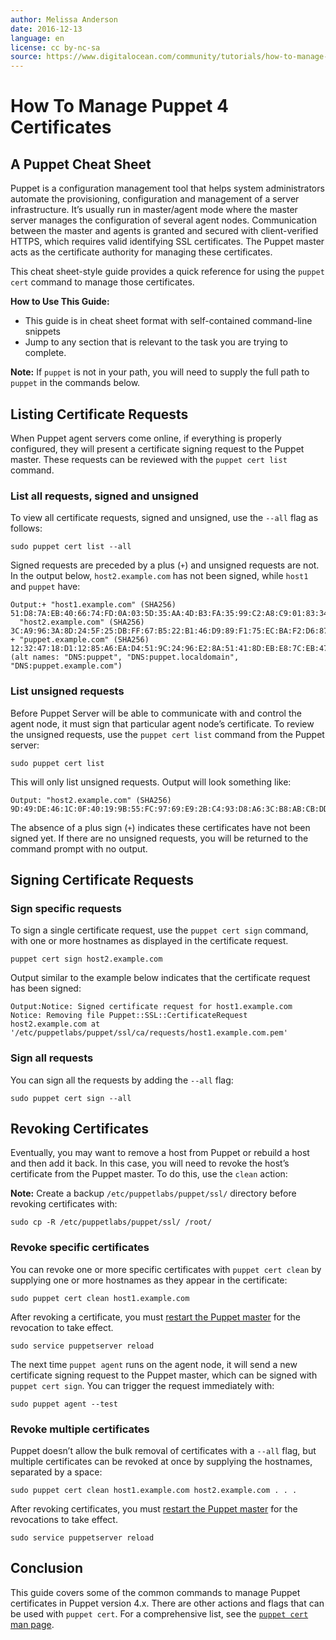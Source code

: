```yaml
---
author: Melissa Anderson
date: 2016-12-13
language: en
license: cc by-nc-sa
source: https://www.digitalocean.com/community/tutorials/how-to-manage-puppet-4-certificates
---
```


# How To Manage Puppet 4 Certificates

## A Puppet Cheat Sheet

Puppet is a configuration management tool that helps system administrators automate the provisioning, configuration and management of a server infrastructure. It’s usually run in master/agent mode where the master server manages the configuration of several agent nodes. Communication between the master and agents is granted and secured with client-verified HTTPS, which requires valid identifying SSL certificates. The Puppet master acts as the certificate authority for managing these certificates.

This cheat sheet-style guide provides a quick reference for using the `puppet cert` command to manage those certificates.

**How to Use This Guide:**

- This guide is in cheat sheet format with self-contained command-line snippets
- Jump to any section that is relevant to the task you are trying to complete.

**Note:** If `puppet` is not in your path, you will need to supply the full path to `puppet` in the commands below.

## Listing Certificate Requests

When Puppet agent servers come online, if everything is properly configured, they will present a certificate signing request to the Puppet master. These requests can be reviewed with the `puppet cert list` command.

### List all requests, signed and unsigned

To view all certificate requests, signed and unsigned, use the `--all` flag as follows:

    sudo puppet cert list --all

Signed requests are preceded by a plus (`+`) and unsigned requests are not. In the output below, `host2.example.com` has not been signed, while `host1` and `puppet` have:

    Output:+ "host1.example.com" (SHA256) 51:D8:7A:EB:40:66:74:FD:0A:03:5D:35:AA:4D:B3:FA:35:99:C2:A8:C9:01:83:34:F6:16:60:BB:46:1F:33:3F
      "host2.example.com" (SHA256) 3C:A9:96:3A:8D:24:5F:25:DB:FF:67:B5:22:B1:46:D9:89:F1:75:EC:BA:F2:D6:87:70:0C:59:97:11:11:01:E3
    + "puppet.example.com" (SHA256) 12:32:47:18:D1:12:85:A6:EA:D4:51:9C:24:96:E2:8A:51:41:8D:EB:E8:7C:EB:47:94:B0:8B:16:16:51:6A:D1 (alt names: "DNS:puppet", "DNS:puppet.localdomain", "DNS:puppet.example.com")

### List unsigned requests

Before Puppet Server will be able to communicate with and control the agent node, it must sign that particular agent node’s certificate. To review the unsigned requests, use the `puppet cert list` command from the Puppet server:

    sudo puppet cert list

This will only list unsigned requests. Output will look something like:

    Output: "host2.example.com" (SHA256) 9D:49:DE:46:1C:0F:40:19:9B:55:FC:97:69:E9:2B:C4:93:D8:A6:3C:B8:AB:CB:DD:E6:F5:A0:9C:37:C8:66:A0

The absence of a plus sign (`+`) indicates these certificates have not been signed yet. If there are no unsigned requests, you will be returned to the command prompt with no output.

## Signing Certificate Requests

### Sign specific requests

To sign a single certificate request, use the `puppet cert sign` command, with one or more hostnames as displayed in the certificate request.

    puppet cert sign host2.example.com

Output similar to the example below indicates that the certificate request has been signed:

    Output:Notice: Signed certificate request for host1.example.com
    Notice: Removing file Puppet::SSL::CertificateRequest host2.example.com at '/etc/puppetlabs/puppet/ssl/ca/requests/host1.example.com.pem'

### Sign all requests

You can sign all the requests by adding the `--all` flag:

    sudo puppet cert sign --all

## Revoking Certificates

Eventually, you may want to remove a host from Puppet or rebuild a host and then add it back. In this case, you will need to revoke the host’s certificate from the Puppet master. To do this, use the `clean` action:

**Note:** Create a backup `/etc/puppetlabs/puppet/ssl/` directory before revoking certificates with:

    sudo cp -R /etc/puppetlabs/puppet/ssl/ /root/

### Revoke specific certificates

You can revoke one or more specific certificates with `puppet cert clean` by supplying one or more hostnames as they appear in the certificate:

    sudo puppet cert clean host1.example.com

After revoking a certificate, you must [restart the Puppet master](https://docs.puppet.com/puppetserver/latest/restarting.html) for the revocation to take effect.

    sudo service puppetserver reload

The next time `puppet agent` runs on the agent node, it will send a new certificate signing request to the Puppet master, which can be signed with `puppet cert sign`. You can trigger the request immediately with:

    sudo puppet agent --test

### Revoke multiple certificates

Puppet doesn’t allow the bulk removal of certificates with a `--all` flag, but multiple certificates can be revoked at once by supplying the hostnames, separated by a space:

    sudo puppet cert clean host1.example.com host2.example.com . . . 

After revoking certificates, you must [restart the Puppet master](https://docs.puppet.com/puppetserver/latest/restarting.html) for the revocations to take effect.

    sudo service puppetserver reload

## Conclusion

This guide covers some of the common commands to manage Puppet certificates in Puppet version 4.x. There are other actions and flags that can be used with `puppet cert`. For a comprehensive list, see the [`puppet cert` man page](https://docs.puppet.com/puppet/latest/man/cert.html).

